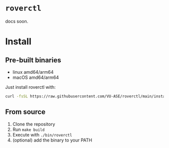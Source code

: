 # `roverctl`

docs soon.

# Install

## Pre-built binaries

- linux amd64/arm64
- macOS amd64/arm64

Just install roverctl with:

```bash
curl -fsSL https://raw.githubusercontent.com/VU-ASE/roverctl/main/install.sh | bash
```

## From source

1. Clone the repository
2. Run `make build`
3. Execute with `./bin/roverctl`
4. (optional) add the binary to your PATH 